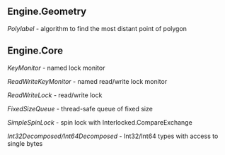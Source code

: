 ## Engine.Geometry

*Polylabel* - algorithm to find the most distant point of polygon

## Engine.Core

*KeyMonitor* - named lock monitor

*ReadWriteKeyMonitor* - named read/write lock monitor

*ReadWriteLock* - read/write lock

*FixedSizeQueue* - thread-safe queue of fixed size

*SimpleSpinLock* - spin lock with Interlocked.CompareExchange

*Int32Decomposed/Int64Decomposed* - Int32/Int64 types with access to single bytes
